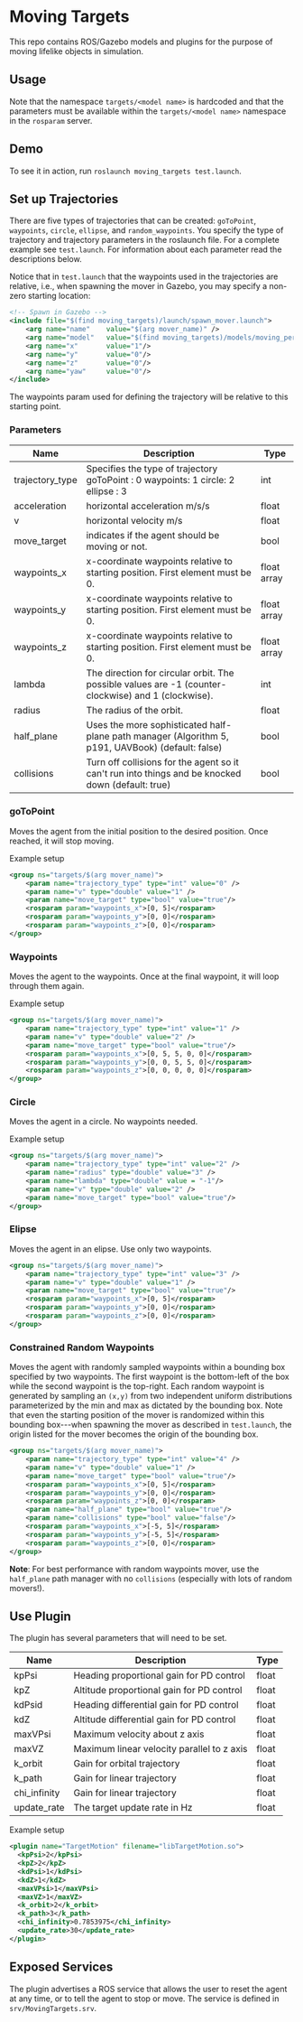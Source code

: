 Moving Targets
==============

This repo contains ROS/Gazebo models and plugins for the purpose of moving lifelike objects in simulation.

## Usage ##

Note that the namespace `targets/<model name>` is hardcoded and that the parameters must be available within the `targets/<model name>` namespace in the `rosparam` server.

## Demo ##

To see it in action, run `roslaunch moving_targets test.launch`.

## Set up Trajectories ##

There are five types of trajectories that can be created: `goToPoint`, `waypoints`, `circle`, `ellipse`, and `random_waypoints`. You specify the type of trajectory and trajectory parameters in the roslaunch file. For
a complete example see `test.launch`. For information about each parameter read the descriptions below.

Notice that in `test.launch` that the waypoints used in the trajectories are relative, i.e., when spawning the mover in Gazebo, you may specify a non-zero starting location:
```xml
<!-- Spawn in Gazebo -->
<include file="$(find moving_targets)/launch/spawn_mover.launch">
    <arg name="name"    value="$(arg mover_name)" />
    <arg name="model"   value="$(find moving_targets)/models/moving_person_walking/model.sdf" />
    <arg name="x"       value="1"/>
    <arg name="y"       value="0"/>
    <arg name="z"       value="0"/>
    <arg name="yaw"     value="0"/>
</include>
```
The waypoints param used for defining the trajectory will be relative to this starting point.

### Parameters ###

| Name            | Description                                                                                        | Type        |
|-----------------|----------------------------------------------------------------------------------------------------|-------------|
| trajectory_type | Specifies the type of trajectory goToPoint : 0 waypoints: 1 circle: 2 ellipse : 3                  | int         |
| acceleration    | horizontal acceleration m/s/s                                                                      | float       |
| v               | horizontal velocity m/s                                                                            | float       |
| move_target     | indicates if the agent should be moving or not.                                                    | bool        |
| waypoints_x     | x-coordinate waypoints relative to starting position. First element must be 0.                     | float array |
| waypoints_y     | x-coordinate waypoints relative to starting position. First element must be 0.                     | float array |
| waypoints_z     | x-coordinate waypoints relative to starting position. First element must be 0.                     | float array |
| lambda          | The direction for circular orbit. The possible values are -1 (counter-clockwise) and 1 (clockwise).| int         |
| radius          | The radius of the orbit.                                                                           | float       |
| half_plane      | Uses the more sophisticated half-plane path manager (Algorithm 5, p191, UAVBook) (default: false)  | bool        |
| collisions      | Turn off collisions for the agent so it can't run into things and be knocked down (default: true)  | bool        |


### goToPoint ###

Moves the agent from the initial position to the desired position. Once reached, it will stop moving. 

Example setup

```xml
<group ns="targets/$(arg mover_name)">
    <param name="trajectory_type" type="int" value="0" />
    <param name="v" type="double" value="1" />
    <param name="move_target" type="bool" value="true"/>
    <rosparam param="waypoints_x">[0, 5]</rosparam>
    <rosparam param="waypoints_y">[0, 0]</rosparam>
    <rosparam param="waypoints_z">[0, 0]</rosparam>
</group>
```

### Waypoints ##

Moves the agent to the waypoints. Once at the final waypoint, it will loop through them again.

Example setup 

```xml
<group ns="targets/$(arg mover_name)">
    <param name="trajectory_type" type="int" value="1" />
    <param name="v" type="double" value="2" />
    <param name="move_target" type="bool" value="true"/>
    <rosparam param="waypoints_x">[0, 5, 5, 0, 0]</rosparam>
    <rosparam param="waypoints_y">[0, 0, 5, 5, 0]</rosparam>
    <rosparam param="waypoints_z">[0, 0, 0, 0, 0]</rosparam>
</group>
```

### Circle ##

Moves the agent in a circle. No waypoints needed.

Example setup

```xml
<group ns="targets/$(arg mover_name)">
    <param name="trajectory_type" type="int" value="2" />
    <param name="radius" type="double" value="3" />
    <param name="lambda" type="double" value = "-1"/>
    <param name="v" type="double" value="2" />
    <param name="move_target" type="bool" value="true"/>
</group>
```

### Elipse ###

Moves the agent in an elipse. Use only two waypoints. 

```xml
<group ns="targets/$(arg mover_name)">
    <param name="trajectory_type" type="int" value="3" />
    <param name="v" type="double" value="1" />
    <param name="move_target" type="bool" value="true"/>
    <rosparam param="waypoints_x">[0, 5]</rosparam>
    <rosparam param="waypoints_y">[0, 0]</rosparam>
    <rosparam param="waypoints_z">[0, 0]</rosparam>
</group>
```

### Constrained Random Waypoints ###

Moves the agent with randomly sampled waypoints within a bounding box specified by two waypoints.
The first waypoint is the bottom-left of the box while the second waypoint is the top-right.
Each random waypoint is generated by sampling an `(x,y)` from two independent uniform distributions parameterized by the min and max as dictated by the bounding box.
Note that even the starting position of the mover is randomized within this bounding box---when spawning the mover as described in `test.launch`, the origin listed for the mover becomes the origin of the bounding box.

```xml
<group ns="targets/$(arg mover_name)">
    <param name="trajectory_type" type="int" value="4" />
    <param name="v" type="double" value="1" />
    <param name="move_target" type="bool" value="true"/>
    <rosparam param="waypoints_x">[0, 5]</rosparam>
    <rosparam param="waypoints_y">[0, 0]</rosparam>
    <rosparam param="waypoints_z">[0, 0]</rosparam>
    <param name="half_plane" type="bool" value="true"/>
    <param name="collisions" type="bool" value="false"/>
    <rosparam param="waypoints_x">[-5, 5]</rosparam>
    <rosparam param="waypoints_y">[-5, 5]</rosparam>
    <rosparam param="waypoints_z">[0, 0]</rosparam>
</group>
```

**Note**: For best performance with random waypoints mover, use the `half_plane` path manager with no `collisions` (especially with lots of random movers!).

## Use Plugin ##

The plugin has several parameters that will need to be set. 


| Name         | Description                                | Type  |
|--------------|--------------------------------------------|-------|
| kpPsi        | Heading proportional gain for PD control   | float |
| kpZ          | Altitude proportional gain for PD control  | float |
| kdPsid       | Heading differential gain for PD control   | float |
| kdZ          | Altitude differential gain for PD control  | float |
| maxVPsi      | Maximum velocity about z axis              | float |
| maxVZ        | Maximum linear velocity parallel to z axis | float |
| k_orbit      | Gain for orbital trajectory                | float |
| k_path       | Gain for linear trajectory                 | float |
| chi_infinity | Gain for linear trajectory                 | float |
| update_rate  | The target update rate in Hz               | float |

Example setup

```xml
<plugin name="TargetMotion" filename="libTargetMotion.so">
  <kpPsi>2</kpPsi>
  <kpZ>2</kpZ>      
  <kdPsi>1</kdPsi>
  <kdZ>1</kdZ>
  <maxVPsi>1</maxVPsi>
  <maxVZ>1</maxVZ>
  <k_orbit>2</k_orbit>
  <k_path>3</k_path>
  <chi_infinity>0.7853975</chi_infinity>
  <update_rate>30</update_rate>
</plugin>
```

## Exposed Services ##

The plugin advertises a ROS service that allows the user to reset the agent at any time, or to tell the agent to stop or move. The service is defined in `srv/MovingTargets.srv`.